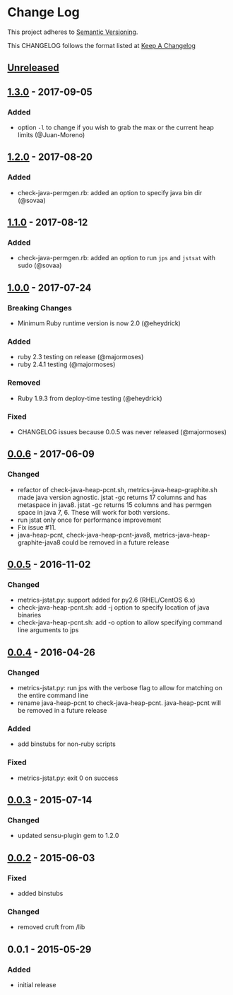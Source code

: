 # Change Log
This project adheres to [Semantic Versioning](http://semver.org/).

This CHANGELOG follows the format listed at [Keep A Changelog](http://keepachangelog.com/)

## [Unreleased]

## [1.3.0] - 2017-09-05
### Added
- option `-l` to change if you wish to grab the max or the current heap limits (@Juan-Moreno)

## [1.2.0] - 2017-08-20
### Added
- check-java-permgen.rb: added an option to specify java bin dir (@sovaa)

## [1.1.0] - 2017-08-12
### Added
- check-java-permgen.rb: added an option to run `jps` and `jstsat` with sudo (@sovaa)

## [1.0.0] - 2017-07-24
### Breaking Changes
- Minimum Ruby runtime version is now 2.0 (@eheydrick)

### Added
- ruby 2.3 testing on release (@majormoses)
- ruby 2.4.1 testing (@majormoses)

### Removed
- Ruby 1.9.3 from deploy-time testing (@eheydrick)

### Fixed
- CHANGELOG issues because 0.0.5 was never released (@majormoses)


## [0.0.6] - 2017-06-09
### Changed
- refactor of check-java-heap-pcnt.sh, metrics-java-heap-graphite.sh made java version agnostic. jstat -gc returns 17 columns and has metaspace in java8. jstat -gc returns 15 columns and has permgen space in java 7, 6. These will work for both versions.
- run jstat only once for performance improvement
- Fix issue #11.
- java-heap-pcnt, check-java-heap-pcnt-java8, metrics-java-heap-graphite-java8 could be removed in a future release

## [0.0.5] - 2016-11-02
### Changed
- metrics-jstat.py: support added for py2.6 (RHEL/CentOS 6.x)
- check-java-heap-pcnt.sh: add -j option to specify location of java binaries
- check-java-heap-pcnt.sh: add -o option to allow specifying command line arguments to jps

## [0.0.4] - 2016-04-26
### Changed
- metrics-jstat.py: run jps with the verbose flag to allow for matching on the entire command line
- rename java-heap-pcnt to check-java-heap-pcnt. java-heap-pcnt will be removed in a future release

### Added
- add binstubs for non-ruby scripts

### Fixed
- metrics-jstat.py: exit 0 on success

## [0.0.3] - 2015-07-14
### Changed
- updated sensu-plugin gem to 1.2.0

## [0.0.2] - 2015-06-03
### Fixed
- added binstubs

### Changed
- removed cruft from /lib

## 0.0.1 - 2015-05-29

### Added
- initial release

[Unreleased]: https://github.com/sensu-plugins/sensu-plugins-java/compare/1.3.0...HEAD
[1.3.0]: https://github.com/sensu-plugins/sensu-plugins-java/compare/1.2.0...1.3.0
[1.2.0]: https://github.com/sensu-plugins/sensu-plugins-java/compare/1.1.0...1.2.0
[1.1.0]: https://github.com/sensu-plugins/sensu-plugins-java/compare/1.0.0...1.1.0
[1.0.0]: https://github.com/sensu-plugins/sensu-plugins-java/compare/0.0.6...1.0.0
[0.0.6]: https://github.com/sensu-plugins/sensu-plugins-java/compare/0.0.5...0.0.6
[0.0.5]: https://github.com/sensu-plugins/sensu-plugins-java/compare/0.0.4...0.0.5
[0.0.4]: https://github.com/sensu-plugins/sensu-plugins-java/compare/0.0.3...0.0.4
[0.0.3]: https://github.com/sensu-plugins/sensu-plugins-java/compare/0.0.2...0.0.3
[0.0.2]: https://github.com/sensu-plugins/sensu-plugins-java/compare/0.0.1...0.0.2
